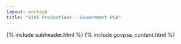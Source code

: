 ```yaml
---
layout: worksub
title: "VIVI Productions - Government PSA"
---
```


<div class="container">
	<div class="row">
		<div class="mt-3 dark-content-box col-10 offset-1 col-md-8 offset-md-2">
			{% include subheader.html %}
			{% include govpsa_content.html %}
		</div>
	</div>
</div>

